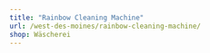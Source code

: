 ```yaml
---
title: "Rainbow Cleaning Machine"
url: /west-des-moines/rainbow-cleaning-machine/
shop: Wäscherei
---
```

